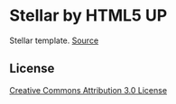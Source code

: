# Stellar by HTML5 UP

Stellar template. [Source](https://html5up.net/stellar)

## License

[Creative Commons Attribution 3.0 License](https://html5up.net/license)
